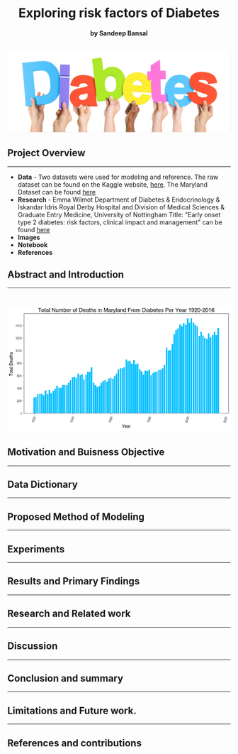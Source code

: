 # <div align="center"> Exploring risk factors of Diabetes 
####  <div align="center"> by <b>Sandeep Bansal</b>

![alt text](https://github.com/Sandeep-Bansal1/Diabetes_Project/blob/main/Diabetes%20image.png)
---

## Project Overview
---
- <b>Data</b> - Two datasets were used for modeling and reference. The raw dataset can be found on the Kaggle website, [here](https://www.kaggle.com/tags/diabetes). The Maryland Dataset can be found [here](https://www.google.com/search?q=maryland+open+data+diabetes&rlz=1C5CHFA_enUS896US896&oq=maryland+open+data+diabetes&aqs=chrome..69i57j69i60l3.8421j1j7&sourceid=chrome&ie=UTF-8)
- <b>Research</b> - Emma Wilmot Department of Diabetes & Endocrinology & Iskandar Idris Royal Derby Hospital and Division of Medical Sciences & Graduate Entry Medicine, University of Nottingham Title: "Early onset type 2 diabetes: risk factors, clinical impact and management" can be found [here](https://journals.sagepub.com/doi/full/10.1177/2040622314548679)
- <b>Images</b>
- <b>Notebook</b>
- <b>References</b>

## Abstract and Introduction
---
#  <div align="center"> ![alt text](Diabetes_Maryland_Chart.png)
## Motivation and Buisness Objective
---

## Data Dictionary
---
## Proposed Method of Modeling
---
## Experiments
---
## Results and Primary Findings
---

## Research and Related work
---
## Discussion
---
## Conclusion and summary
---
## Limitations and Future work.
---
## References and contributions
